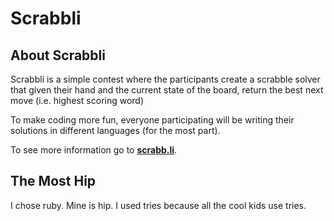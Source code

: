 # Scrabbli

## About Scrabbli

Scrabbli is a simple contest where the participants create a scrabble solver that given their hand and the current state of the board, return the best next move (i.e. highest scoring word)

To make coding more fun, everyone participating will be writing their solutions in different languages (for the most part).

To see more information go to **[scrabb.li](http://scrabb.li)**.


## The Most Hip
I chose ruby. Mine is hip. I used tries because all the cool kids use tries. 